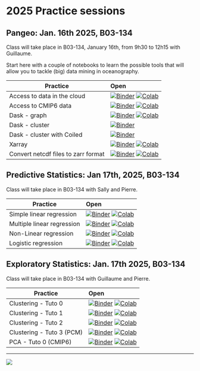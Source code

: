 # 2025 Practice sessions

## Pangeo: Jan. 16th 2025, B03-134

Class will take place in B03-134, January 16th, from 9h30 to 12h15 with Guillaume.

Start here with a couple of notebooks to learn the possible tools that will allow you to tackle (big) data mining in oceanography.

| Practice                            | Open                                                                                                                                                                                                                                                                                                                                                                                                                                                                                                                                                                                                               |
|-------------------------------------|:-------------------------------------------------------------------------------------------------------------------------------------------------------------------------------------------------------------------------------------------------------------------------------------------------------------------------------------------------------------------------------------------------------------------------------------------------------------------------------------------------------------------------------------------------------------------------------------------------------------------|
| Access to data in the cloud         | [![Binder](https://img.shields.io/static/v1.svg?logo=Jupyter&label=launch&message=MyBinder&color=blue)](https://staging.mybinder.org/v2/gh/obidam/ds2-2025/main?urlpath=git-pull%3Frepo%3Dhttps%253A%252F%252Fgithub.com%252Fobidam%252Fds2-2025%26urlpath%3Dlab%252Ftree%252Fds2-2025%252Fpractice%252Fenvironment%252FAccess_to_data_in_the_cloud.ipynb) [![Colab](https://img.shields.io/static/v1?label=Google&message=Open+with+Colab&color=blue&style=plastic&logo=google-colab)](https://colab.research.google.com/github/obidam/ds2-2025/blob/main/practice/environment/Access_to_data_in_the_cloud.ipynb) |
| Access to CMIP6 data                | [![Binder](https://img.shields.io/static/v1.svg?logo=Jupyter&label=launch&message=MyBinder&color=blue)](https://staging.mybinder.org/v2/gh/obidam/ds2-2025/main?urlpath=git-pull%3Frepo%3Dhttps%253A%252F%252Fgithub.com%252Fobidam%252Fds2-2025%26urlpath%3Dlab%252Ftree%252Fds2-2025%252Fpractice%252Fenvironment%252FAccess-CMIP6-data.ipynb) [![Colab](https://img.shields.io/static/v1?label=Google&message=Open+with+Colab&color=blue&style=plastic&logo=google-colab)](https://colab.research.google.com/github/obidam/ds2-2025/blob/main/practice/environment/Access-CMIP6-data.ipynb)                     |
| Dask - graph                        | [![Binder](https://img.shields.io/static/v1.svg?logo=Jupyter&label=launch&message=MyBinder&color=blue)](https://staging.mybinder.org/v2/gh/obidam/ds2-2025/main?urlpath=git-pull%3Frepo%3Dhttps%253A%252F%252Fgithub.com%252Fobidam%252Fds2-2025%26urlpath%3Dlab%252Ftree%252Fds2-2025%252Fpractice%252Fenvironment%252FDask_Graph.ipynb) [![Colab](https://img.shields.io/static/v1?label=Google&message=Open+with+Colab&color=blue&style=plastic&logo=google-colab)](https://colab.research.google.com/github/obidam/ds2-2025/blob/main/practice/environment/Dask_Graph.ipynb)                                   |
| Dask - cluster                      | [![Binder](https://img.shields.io/static/v1.svg?logo=Jupyter&label=launch&message=MyBinder&color=blue)](https://staging.mybinder.org/v2/gh/obidam/ds2-2025/main?urlpath=git-pull%3Frepo%3Dhttps%253A%252F%252Fgithub.com%252Fobidam%252Fds2-2025%26urlpath%3Dlab%252Ftree%252Fds2-2025%252Fpractice%252Fenvironment%252FLaunch_Cluster.ipynb)                                                                                                                                                                                                                                                                      |
| Dask - cluster with Coiled          | [![Binder](https://img.shields.io/static/v1.svg?logo=Jupyter&label=launch&message=MyBinder&color=blue)](https://staging.mybinder.org/v2/gh/obidam/ds2-2025/main?urlpath=git-pull%3Frepo%3Dhttps%253A%252F%252Fgithub.com%252Fobidam%252Fds2-2025%26urlpath%3Dlab%252Ftree%252Fds2-2025%252Fpractice%252Fenvironment%252FLaunch_Cluster_with_Coiled.ipynb)                                                                                                                                                                                                                                                          |
| Xarray                              | [![Binder](https://img.shields.io/static/v1.svg?logo=Jupyter&label=launch&message=MyBinder&color=blue)](https://staging.mybinder.org/v2/gh/obidam/ds2-2025/main?urlpath=git-pull%3Frepo%3Dhttps%253A%252F%252Fgithub.com%252Fobidam%252Fds2-2025%26urlpath%3Dlab%252Ftree%252Fds2-2025%252Fpractice%252Fenvironment%252FXarray_Getting_started.ipynb) [![Colab](https://img.shields.io/static/v1?label=Google&message=Open+with+Colab&color=blue&style=plastic&logo=google-colab)](https://colab.research.google.com/github/obidam/ds2-2025/blob/main/practice/environment/Xarray_Getting_started.ipynb)           |
| Convert netcdf files to zarr format | [![Binder](https://img.shields.io/static/v1.svg?logo=Jupyter&label=launch&message=MyBinder&color=blue)](https://staging.mybinder.org/v2/gh/obidam/ds2-2025/main?urlpath=git-pull%3Frepo%3Dhttps%253A%252F%252Fgithub.com%252Fobidam%252Fds2-2025%26urlpath%3Dlab%252Ftree%252Fds2-2025%252Fpractice%252Fenvironment%252FConvert_netcdf_to_zarr.ipynb) [![Colab](https://img.shields.io/static/v1?label=Google&message=Open+with+Colab&color=blue&style=plastic&logo=google-colab)](https://colab.research.google.com/github/obidam/ds2-2025/blob/main/practice/environment/Convert_netcdf_to_zarr.ipynb)           |

## Predictive Statistics: Jan 17th, 2025, B03-134

Class will take place in B03-134 with Sally and Pierre.

| Practice | Open |
|------------|:--------------|
| Simple linear regression | [![Binder](https://img.shields.io/static/v1.svg?logo=Jupyter&label=launch&message=MyBinder&color=blue)](https://staging.mybinder.org/v2/gh/obidam/ds2-2025/main?urlpath=git-pull%3Frepo%3Dhttps%253A%252F%252Fgithub.com%252Fobidam%252Fds2-2025%26urlpath%3Dlab%252Ftree%252Fds2-2025%252Fpractice%252Fpredictive_statistics%252F1_Simple_linear_regression.ipynb) [![Colab](https://img.shields.io/static/v1?label=Google&message=Open+with+Colab&color=blue&style=plastic&logo=google-colab)](https://colab.research.google.com/github/obidam/ds2-2025/blob/main/practice/predictive_statistics/1_Simple_linear_regression.ipynb) |
| Multiple linear regression | [![Binder](https://img.shields.io/static/v1.svg?logo=Jupyter&label=launch&message=MyBinder&color=blue)](https://staging.mybinder.org/v2/gh/obidam/ds2-2025/main?urlpath=git-pull%3Frepo%3Dhttps%253A%252F%252Fgithub.com%252Fobidam%252Fds2-2025%26urlpath%3Dlab%252Ftree%252Fds2-2025%252Fpractice%252Fpredictive_statistics%252F2_Multiple_linear_regression.ipynb) [![Colab](https://img.shields.io/static/v1?label=Google&message=Open+with+Colab&color=blue&style=plastic&logo=google-colab)](https://colab.research.google.com/github/obidam/ds2-2025/blob/main/practice/predictive_statistics/2_Multiple_linear_regression.ipynb) |
| Non-Linear regression | [![Binder](https://img.shields.io/static/v1.svg?logo=Jupyter&label=launch&message=MyBinder&color=blue)](https://staging.mybinder.org/v2/gh/obidam/ds2-2025/main?urlpath=git-pull%3Frepo%3Dhttps%253A%252F%252Fgithub.com%252Fobidam%252Fds2-2025%26urlpath%3Dlab%252Ftree%252Fds2-2025%252Fpractice%252Fpredictive_statistics%252F3_Nonlinear_regression_with_Support_Vector_Machines.ipynb) [![Colab](https://img.shields.io/static/v1?label=Google&message=Open+with+Colab&color=blue&style=plastic&logo=google-colab)](https://colab.research.google.com/github/obidam/ds2-2025/blob/main/practice/predictive_statistics/3_Nonlinear_regression_with_Support_Vector_Machines.ipynb) |
| Logistic regression | [![Binder](https://mybinder.org/badge_logo.svg)](https://staging.mybinder.org/v2/gh/obidam/ds2-2025/HEAD?labpath=blob%2Fmain%2Fpractice%2Fpredictive_statistics%2F4_Logistic_regression.ipynb) [![Colab](https://img.shields.io/static/v1?label=Google&message=Open+with+Colab&color=blue&style=plastic&logo=google-colab)](https://colab.research.google.com/github/obidam/ds2-2025/blob/main/practice/predictive_statistics/4_Logistic_regression.ipynb) |

## Exploratory Statistics: Jan. 17th 2025, B03-134

Class will take place in B03-134 with Guillaume and Pierre.

| Practice | Open |
|------------|:--------------|
| Clustering - Tuto 0 | [![Binder](https://img.shields.io/static/v1.svg?logo=Jupyter&label=launch&message=MyBinder&color=blue)](https://staging.mybinder.org/v2/gh/obidam/ds2-2025/main?urlpath=git-pull%3Frepo%3Dhttps%253A%252F%252Fgithub.com%252Fobidam%252Fds2-2025%26urlpath%3Dlab%252Ftree%252Fds2-2025%252Fpractice%252Fexploratory_statistics%252FClustering-Tuto-0.ipynb) [![Colab](https://img.shields.io/static/v1?label=Google&message=Open+with+Colab&color=blue&style=plastic&logo=google-colab)](https://colab.research.google.com/github/obidam/ds2-2025/blob/main/practice/exploratory_statistics/Clustering-Tuto-0.ipynb) |
| Clustering - Tuto 1 | [![Binder](https://img.shields.io/static/v1.svg?logo=Jupyter&label=launch&message=MyBinder&color=blue)](https://staging.mybinder.org/v2/gh/obidam/ds2-2025/main?urlpath=git-pull%3Frepo%3Dhttps%253A%252F%252Fgithub.com%252Fobidam%252Fds2-2025%26urlpath%3Dlab%252Ftree%252Fds2-2025%252Fpractice%252Fexploratory_statistics%252FClustering-Tuto-1.ipynb) [![Colab](https://img.shields.io/static/v1?label=Google&message=Open+with+Colab&color=blue&style=plastic&logo=google-colab)](https://colab.research.google.com/github/obidam/ds2-2025/blob/main/practice/exploratory_statistics/Clustering-Tuto-1.ipynb) |
| Clustering - Tuto 2 | [![Binder](https://img.shields.io/static/v1.svg?logo=Jupyter&label=launch&message=MyBinder&color=blue)](https://staging.mybinder.org/v2/gh/obidam/ds2-2025/main?urlpath=git-pull%3Frepo%3Dhttps%253A%252F%252Fgithub.com%252Fobidam%252Fds2-2025%26urlpath%3Dlab%252Ftree%252Fds2-2025%252Fpractice%252Fexploratory_statistics%252FClustering-Tuto-2.ipynb) [![Colab](https://img.shields.io/static/v1?label=Google&message=Open+with+Colab&color=blue&style=plastic&logo=google-colab)](https://colab.research.google.com/github/obidam/ds2-2025/blob/main/practice/exploratory_statistics/Clustering-Tuto-2.ipynb) |
| Clustering - Tuto 3 (PCM) | [![Binder](https://img.shields.io/static/v1.svg?logo=Jupyter&label=launch&message=MyBinder&color=blue)](https://staging.mybinder.org/v2/gh/obidam/ds2-2025/main?urlpath=git-pull%3Frepo%3Dhttps%253A%252F%252Fgithub.com%252Fobidam%252Fds2-2025%26urlpath%3Dlab%252Ftree%252Fds2-2025%252Fpractice%252Fexploratory_statistics%252FClustering-Tuto-3-PCM.ipynb) [![Colab](https://img.shields.io/static/v1?label=Google&message=Open+with+Colab&color=blue&style=plastic&logo=google-colab)](https://colab.research.google.com/github/obidam/ds2-2025/blob/main/practice/exploratory_statistics/Clustering-Tuto-3-PCM.ipynb) |
| PCA - Tuto 0 (CMIP6) | [![Binder](https://img.shields.io/static/v1.svg?logo=Jupyter&label=launch&message=MyBinder&color=blue)](https://staging.mybinder.org/v2/gh/obidam/ds2-2025/main?urlpath=git-pull%3Frepo%3Dhttps%253A%252F%252Fgithub.com%252Fobidam%252Fds2-2025%26urlpath%3Dlab%252Ftree%252Fds2-2025%252Fpractice%252Fexploratory_statistics%252FPCA-Tuto-0.ipynb) [![Colab](https://img.shields.io/static/v1?label=Google&message=Open+with+Colab&color=blue&style=plastic&logo=google-colab)](https://colab.research.google.com/github/obidam/ds2-2025/blob/main/practice/exploratory_statistics/PCA-Tuto-0.ipynb) |

***
<img src="https://github.com/obidam/ds2-2025/raw/main/logo_isblue.jpg">
